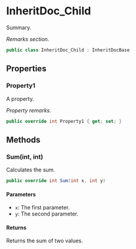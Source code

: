 # InheritDoc_Child
Summary.

_Remarks section._

```cs
public class InheritDoc_Child : InheritDocBase
```

## Properties
### Property1
A property.

_Property remarks._

```cs
public override int Property1 { get; set; }
```

## Methods
### Sum(int, int)
Calculates the sum.

```cs
public override int Sum(int x, int y)
```

#### Parameters
- `x`: The first parameter.
- `y`: The second parameter.

#### Returns
Returns the sum of two values.


